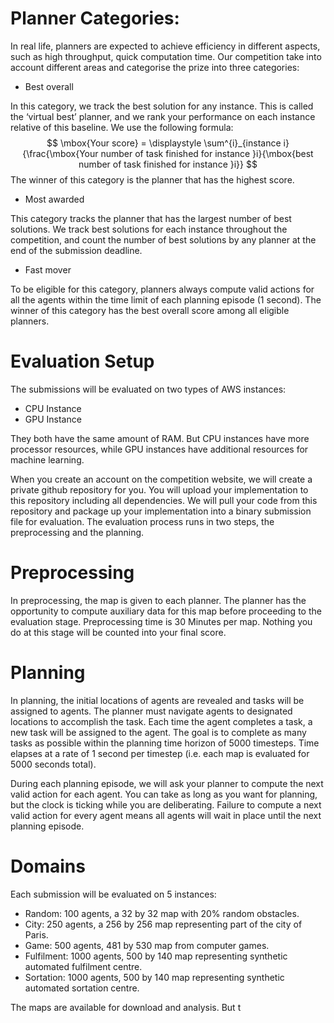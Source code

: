 # Planner Categories:
In real life, planners are expected to achieve efficiency in different aspects, such as high  throughput, quick computation time. Our competition take into account different areas and categorise the prize into three categories:
- Best overall
  
In this category, we track the best solution for any instance. 
This is called the ‘virtual best’ planner, and we rank your performance on each instance relative of this baseline. We use the following formula:
$$
\mbox{Your score} = \displaystyle \sum^{i}_{instance i}{\frac{\mbox{Your number of task finished for instance }i}{\mbox{best number of task finished for instance }i}}
$$
The winner of this category is the planner that has the highest score.

- Most awarded
  
This category tracks the planner that has the largest number of best solutions. 
We track best solutions for each instance throughout the competition, and count the number of best solutions by any planner at the end of the submission deadline.

- Fast mover

To be eligible for this category, planners always compute valid actions for all the agents within the time limit of each planning episode (1 second). The winner of this category has the best overall score among all eligible planners.

# Evaluation Setup
The submissions will be evaluated on two types of AWS instances:
- CPU Instance
- GPU Instance
  
They both have the same amount of RAM. But CPU instances have more processor resources, while GPU instances have additional resources for machine learning.

When you create an account on the competition website, we will create a private github repository for you. You will upload your implementation to this repository including all dependencies. We will pull your code from this repository and package up your implementation into a binary submission file for evaluation. The evaluation process runs in two steps, the preprocessing and the planning.

# Preprocessing
In preprocessing, the map is given to each planner. The planner has the opportunity to compute auxiliary data for this map before proceeding to the evaluation stage. 
Preprocessing time is 30 Minutes per map. Nothing you do at this stage will be counted into your final score.

# Planning
In planning, the initial locations of agents are revealed and  tasks will be assigned to agents.
The planner must navigate agents to designated locations to accomplish the task. Each time the agent completes a task, a new task will be assigned to the agent. The goal is to complete as many tasks as possible within the planning time horizon of 5000 timesteps. Time elapses at a rate of 1 second per timestep (i.e. each map is evaluated for 5000 seconds total).
 
During each planning episode, we will ask your planner to compute the next valid action for each agent. You can take as long as you want for planning, but the clock is ticking while you are deliberating. Failure to compute a next valid action for every agent means all agents will wait in place until the next planning episode.

# Domains
Each submission will be evaluated on 5 instances:
- Random: 100 agents, a 32 by 32 map with 20% random obstacles.
- City: 250 agents, a 256 by 256 map representing part of the city of Paris.
- Game: 500 agents, 481 by 530 map from computer games.
- Fulfilment: 1000 agents, 500 by 140 map representing synthetic automated fulfilment centre.
- Sortation: 1000 agents, 500 by 140 map representing synthetic automated sortation centre.

The maps are available for download and analysis. But t

